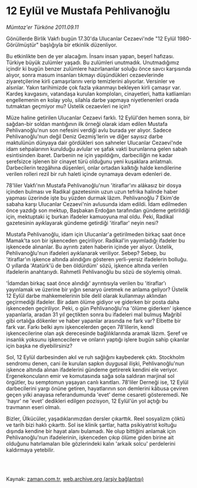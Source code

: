# 12 Eylül ve Mustafa Pehlivanoğlu

*Mümtaz'er Türköne 2011.09.11*

<td class="columnist-detail">
<p>Gönüllerde Birlik Vakfı bugün 17.30'da Ulucanlar Cezaevi'nde "12 Eylül 1980-Görülmüştür" başlığıyla bir etkinlik düzenliyor.</p>
<p>
<div id="haberMetinDiv">
<p>Bu etkinlikte ben de yer alacağım. İnsanı insan yapan, beşerî hafızası. Türkiye büyük zulümler yaşadı. Bu zulümleri unutmadık. Unutmadığımız içindir ki bugün benzer zulümlere hazırlananlar soluğu önce savcı karşısında alıyor, sonra masum insanları tıkmayı düşündükleri cezaevlerinde ziyaretçilerine kirli çamaşırlarını verip temizlerini alıyorlar. Versinler ve alsınlar. Yakın tarihimizde çok fazla yıkanmayı bekleyen kirli çamaşır var. Kardeş kavgasını, vatandaşa kurulan komploları, cinayetleri, hatta katliamları engellemenin en kolay yolu, silahla darbe yapmaya niyetlenenleri orada tutmaktan geçmiyor mu? Üstelik cezaevleri ne için?
<p> Müze haline getirilen Ulucanlar Cezaevi farklı. 12 Eylül'den hemen sonra, bir sağdan-bir soldan mantığının ilk örneği olarak idam edilen Mustafa Pehlivanoğlu'nun son nefesini verdiği avlu burada yer alıyor. Sadece Pehlivanoğlu'nun değil Deniz Gezmiş'lerin ve diğer sayısız darbe maktulünün dünyaya dair gördükleri son sahneler Ulucanlar Cezaevi'nde idam sehpalarının kurulduğu avlular ve şafak vakti burunlarına gelen sabah esintisinden ibaret. Darbenin ne için yapıldığını, darbeciliğin ne kadar şerefsizce işlenen bir cinayet türü olduğunu yeni kuşaklara anlatmalı. Darbecilerin tezgâhına düşenleri, onlar ortadan kalktığı halde kendilerine verilen rolleri rezil bir ruh haleti içinde oynamaya devam edenleri de.
<p> 78'liler Vakfı'nın Mustafa Pehlivanoğlu'nun 'itiraflar'ını alâkasız bir dosya içinden bulması ve Radikal gazetesinin uzun uzun tefrika halinde haber yapması üzerinde işte bu yüzden durmak lâzım. Pehlivanoğlu 7 Ekim'de sabaha karşı Ulucanlar Cezaevi'nin avlusunda idam edildi. İdam edilmeden önce yazdığı son mektup, Başbakan Erdoğan tarafından gündeme getirildiği için, mektuptaki iç burkan ifadeler kamuoyuna mal oldu. Peki, Radikal gazetesinin ayıklayarak gündeme getirdiği 'itiraflar' neyin nesi?
<p> Mustafa Pehlivanoğlu, idam için Ulucanlar'a getirilmeden birkaç saat önce Mamak'ta son bir işkenceden geçiriliyor. Radikal'in yayımladığı ifadeler bu işkencede alınanlar. Bu ayrıntı zaten haberin içinde yer alıyor. Üstelik, Pehlivanoğlu'nun ifadeleri ayıklanarak veriliyor. Sebep? Sebep, bu 'itiraflar'ın işkence altında alındığını gösteren yerli-yersiz ifadelerin bolluğu. O yıllarda 'Atatürk'ü de ben öldürdüm' sözü, işkence altında verilen ifadelerin anahtarıydı. Rahmetli Pehlivanoğlu bu sözü de söylemiş olmalı.
<p> 'İdamdan birkaç saat önce alındığı' ayrıntısıyla verilen bu 'itiraflar'ı yayınlamak ve üzerine bir yığın senaryo üretmek ne anlama geliyor? Üstelik 12 Eylül darbe mahkemelerinin bile delil olarak kullanmayı aklından geçirmediği ifadeler. Bir adam ölüme gidiyor ve giderken bir posta daha işkenceden geçiriliyor. Peki, o gün Pehlivanoğlu'na 'ölüme giderken' işkence yapanlarla, aradan 31 yıl geçtikten sonra bu ifadeleri mal bulmuş Mağribî gibi ortalığa dökenler ve haber yapanlar arasında ne fark var? Elbette bir fark var. Farkı belki aynı işkencelerden geçen 78'lilerin, kendi işkencecilerine olan aşk derecesinde bağlılıklarında aramak lâzım. Şeref ve insanlık yoksunu işkencecilere ve onların yaptığı işlere bugün sahip çıkanlar için başka ne diyebilirsiniz?
<p> Sol, 12 Eylül darbesinden akıl ve ruh sağlığını kaybederek çıktı. Stockholm sendromu denen, cani ile kurulan sapkın duygusal ilişki, Pehlivanoğlu'nun işkence altında alınan ifadelerini gündeme getirerek kendini ele veriyor. Ergenekoncuların emir ve komutasında sağa sola saldıran marjinal sol örgütler, bu semptomun yaşayan canlı kanıtları. 78'liler Derneği ise, 12 Eylül darbecilerini yargı önüne getiren, hayatlarının son demlerini kâbusa çeviren geçen yılki anayasa referandumunda 'evet' deme cesareti gösteremedi. Ne 'hayır' ne 'evet' dedikleri edilgen pozisyon, 12 Eylül'ün yol açtığı bu travmanın eseri olmalı.
<p> Bizler, Ülkücüler, yaşadıklarımızdan dersler çıkarttık. Reel sosyalizm çöktü ve tarih bizi haklı çıkarttı. Sol ise klinik şartlar, hatta psikiyatrist koltuğu dışında kendine bir hayat alanı bulamadı. Ne olup bittiğini anlamak için Pehlivanoğlu'nun ifadelerinin, işkenceden çıkıp ölüme giden birine ait olduğunu hatırlamaları bile gözlerindeki kalın 'arkaik solcu' perdelerini kaldırmaya yetebilir. </p></p></p></p></p></p></p></div>
</p>


<p><br>
		 </br></p></td>

Kaynak: [zaman.com.tr](http://zaman.com.tr/yazar.do?yazino=1178504), [web.archive.org (arşiv bağlantısı)](http://web.archive.org/web/20111229035514/http://zaman.com.tr/yazar.do?yazino=1178504)
